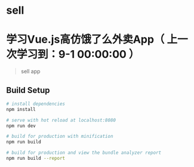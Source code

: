 # sell
# 学习Vue.js高仿饿了么外卖App（ 上一次学习到：9-1 00:00:00 ）


> sell app

## Build Setup

``` bash
# install dependencies
npm install

# serve with hot reload at localhost:8080
npm run dev

# build for production with minification
npm run build

# build for production and view the bundle analyzer report
npm run build --report